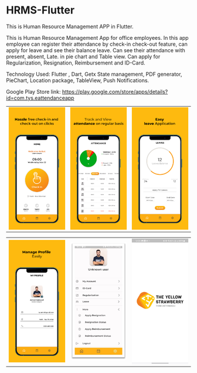 # HRMS-Flutter
This is Human Resource Management APP in Flutter.

This is Human Resource Management App for office
employees. In this app employee can register their
attendance by check-in check-out feature, can apply
for leave and see their balance leave. Can see their
attendance with present, absent, Late. in pie chart
and Table view. Can apply for Regularization,
Resignation, Reimbursement and ID-Card.

Technology Used:
Flutter , Dart, Getx State management, PDF generator,
PieChart, Location package, TableView, Push
Notifications.

Google Play Store link: https://play.google.com/store/apps/details?id=com.tys.eattendanceapp



<table style="width:100%">
  <tr>
     <td><img width="300" src="https://github.com/MayankChowdhary/HRMS-Flutter/blob/master/screenshots/screenshot4.webp" >
</td>
    <td><img width="300" src="https://github.com/MayankChowdhary/HRMS-Flutter/blob/master/screenshots/screenshot2.webp" >
</td>
    <td><img width="300" src="https://github.com/MayankChowdhary/HRMS-Flutter/blob/master/screenshots/screenshot3.webp" >
</td>
    
    
</tr>
</table>

<table style="width:100%">
 <tr>
     <td><img width="300" src="https://github.com/MayankChowdhary/HRMS-Flutter/blob/master/screenshots/screenshot1.webp" >
</td>
    <td><img width="300" src="https://github.com/MayankChowdhary/HRMS-Flutter/blob/master/screenshots/screenshot5.jpg" >
</td>
    <td><img width="300" src="https://github.com/MayankChowdhary/HRMS-Flutter/blob/master/screenshots/screenshot6.jpeg" >
</td>


</tr>
</table>
